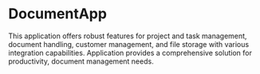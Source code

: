 # DocumentApp
  This application offers robust features for project and task management, document handling, customer management, and file storage with various integration capabilities. Application provides a comprehensive solution for productivity, document management needs.
